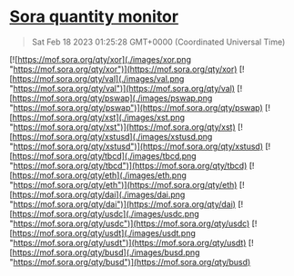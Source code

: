 # [Sora quantity monitor](https://sora-qty.info)

> Sat Feb 18 2023 01:25:28 GMT+0000 (Coordinated Universal Time)

[![https://mof.sora.org/qty/xor](./images/xor.png "https://mof.sora.org/qty/xor")](https://mof.sora.org/qty/xor)
[![https://mof.sora.org/qty/val](./images/val.png "https://mof.sora.org/qty/val")](https://mof.sora.org/qty/val)
[![https://mof.sora.org/qty/pswap](./images/pswap.png "https://mof.sora.org/qty/pswap")](https://mof.sora.org/qty/pswap)
[![https://mof.sora.org/qty/xst](./images/xst.png "https://mof.sora.org/qty/xst")](https://mof.sora.org/qty/xst)
[![https://mof.sora.org/qty/xstusd](./images/xstusd.png "https://mof.sora.org/qty/xstusd")](https://mof.sora.org/qty/xstusd)
[![https://mof.sora.org/qty/tbcd](./images/tbcd.png "https://mof.sora.org/qty/tbcd")](https://mof.sora.org/qty/tbcd)
[![https://mof.sora.org/qty/eth](./images/eth.png "https://mof.sora.org/qty/eth")](https://mof.sora.org/qty/eth)
[![https://mof.sora.org/qty/dai](./images/dai.png "https://mof.sora.org/qty/dai")](https://mof.sora.org/qty/dai)
[![https://mof.sora.org/qty/usdc](./images/usdc.png "https://mof.sora.org/qty/usdc")](https://mof.sora.org/qty/usdc)
[![https://mof.sora.org/qty/usdt](./images/usdt.png "https://mof.sora.org/qty/usdt")](https://mof.sora.org/qty/usdt)
[![https://mof.sora.org/qty/busd](./images/busd.png "https://mof.sora.org/qty/busd")](https://mof.sora.org/qty/busd)